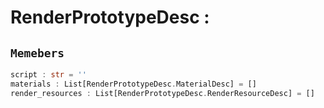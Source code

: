 
# RenderPrototypeDesc : 
## ```Memebers```    
```rust
script : str = ''  
materials : List[RenderPrototypeDesc.MaterialDesc] = []  
render_resources : List[RenderPrototypeDesc.RenderResourceDesc] = []  
```


